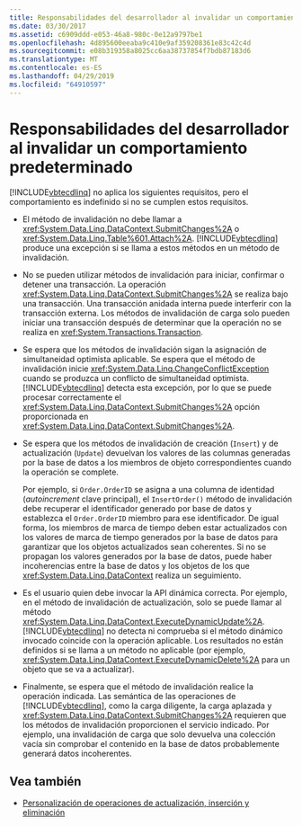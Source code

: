 ```yaml
---
title: Responsabilidades del desarrollador al invalidar un comportamiento predeterminado
ms.date: 03/30/2017
ms.assetid: c6909ddd-e053-46a8-980c-0e12a9797be1
ms.openlocfilehash: 4d895600eeaba9c410e9af359208361e83c42c4d
ms.sourcegitcommit: e08b319358a8025cc6aa38737854f7bdb87183d6
ms.translationtype: MT
ms.contentlocale: es-ES
ms.lasthandoff: 04/29/2019
ms.locfileid: "64910597"
---
```

# <a name="responsibilities-of-the-developer-in-overriding-default-behavior"></a>Responsabilidades del desarrollador al invalidar un comportamiento predeterminado
[!INCLUDE[vbtecdlinq](../../../../../../includes/vbtecdlinq-md.md)] no aplica los siguientes requisitos, pero el comportamiento es indefinido si no se cumplen estos requisitos.  
  
- El método de invalidación no debe llamar a <xref:System.Data.Linq.DataContext.SubmitChanges%2A> o <xref:System.Data.Linq.Table%601.Attach%2A>. [!INCLUDE[vbtecdlinq](../../../../../../includes/vbtecdlinq-md.md)] produce una excepción si se llama a estos métodos en un método de invalidación.  
  
- No se pueden utilizar métodos de invalidación para iniciar, confirmar o detener una transacción. La operación <xref:System.Data.Linq.DataContext.SubmitChanges%2A> se realiza bajo una transacción. Una transacción anidada interna puede interferir con la transacción externa. Los métodos de invalidación de carga solo pueden iniciar una transacción después de determinar que la operación no se realiza en <xref:System.Transactions.Transaction>.  
  
- Se espera que los métodos de invalidación sigan la asignación de simultaneidad optimista aplicable. Se espera que el método de invalidación inicie <xref:System.Data.Linq.ChangeConflictException> cuando se produzca un conflicto de simultaneidad optimista. [!INCLUDE[vbtecdlinq](../../../../../../includes/vbtecdlinq-md.md)] detecta esta excepción, por lo que se puede procesar correctamente el <xref:System.Data.Linq.DataContext.SubmitChanges%2A> opción proporcionada en <xref:System.Data.Linq.DataContext.SubmitChanges%2A>.  
  
- Se espera que los métodos de invalidación de creación (`Insert`) y de actualización (`Update`) devuelvan los valores de las columnas generadas por la base de datos a los miembros de objeto correspondientes cuando la operación se complete.  
  
     Por ejemplo, si `Order.OrderID` se asigna a una columna de identidad (*autoincrement* clave principal), el `InsertOrder()` método de invalidación debe recuperar el identificador generado por base de datos y establezca el `Order.OrderID` miembro para ese identificador. De igual forma, los miembros de marca de tiempo deben estar actualizados con los valores de marca de tiempo generados por la base de datos para garantizar que los objetos actualizados sean coherentes. Si no se propagan los valores generados por la base de datos, puede haber incoherencias entre la base de datos y los objetos de los que <xref:System.Data.Linq.DataContext> realiza un seguimiento.  
  
- Es el usuario quien debe invocar la API dinámica correcta. Por ejemplo, en el método de invalidación de actualización, solo se puede llamar al método <xref:System.Data.Linq.DataContext.ExecuteDynamicUpdate%2A>. [!INCLUDE[vbtecdlinq](../../../../../../includes/vbtecdlinq-md.md)] no detecta ni comprueba si el método dinámico invocado coincide con la operación aplicable. Los resultados no están definidos si se llama a un método no aplicable (por ejemplo, <xref:System.Data.Linq.DataContext.ExecuteDynamicDelete%2A> para un objeto que se va a actualizar).  
  
- Finalmente, se espera que el método de invalidación realice la operación indicada. Las semántica de las operaciones de [!INCLUDE[vbtecdlinq](../../../../../../includes/vbtecdlinq-md.md)], como la carga diligente, la carga aplazada y <xref:System.Data.Linq.DataContext.SubmitChanges%2A> requieren que los métodos de invalidación proporcionen el servicio indicado. Por ejemplo, una invalidación de carga que solo devuelva una colección vacía sin comprobar el contenido en la base de datos probablemente generará datos incoherentes.  
  
## <a name="see-also"></a>Vea también

- [Personalización de operaciones de actualización, inserción y eliminación](../../../../../../docs/framework/data/adonet/sql/linq/customizing-insert-update-and-delete-operations.md)
